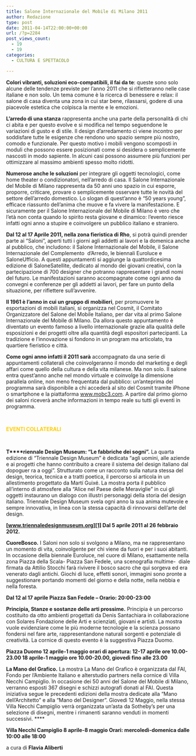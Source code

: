 ```yaml
---
title: Salone Internazionale del Mobile di Milano 2011
author: Redazione
type: post
date: 2011-04-14T22:00:00+00:00
url: /?p=2284
post_views_count:
  - 19
  - 19
categories:
  - CULTURA E SPETTACOLO

---
```

**Colori vibranti, soluzioni eco-compatibili, il fai da te**: queste sono solo alcune delle tendenze previste per l&#8217;anno 2011 che si rifletteranno nelle case italiane e non solo. Un tema comune &egrave; la ricerca di benessere e relax: il salone di casa diventa una zona in cui star bene, rilassarsi, godere di una piacevole estetica che colpisca la mente e le emozioni. 

**L&#8217;arredo di una stanza** rappresenta anche una parte della personalit&agrave; di chi ci abita e per questo evolve e si modifica nel tempo seguendone le variazioni di gusto e di stile. Il design d&#8217;arredamento ci viene incontro per soddisfare tutte le esigenze che rendono uno spazio sempre pi&ugrave; nostro, comodo e funzionale. Per questo motivo i mobili vengono scomposti in moduli che possono essere posizionati come si desidera o semplicemente nascosti in modo sapiente. In alcuni casi possono assumere pi&ugrave; funzioni per ottimizzare al massimo ambienti spesso molto ridotti.&nbsp; 

**Numerose anche le soluzioni** per integrare gli oggetti tecnologici, come home theater o condizionatori, nell&#8217;arredo di casa. Il Salone Internazionale del Mobile di Milano rappresenta da 50 anni uno spazio in cui esporre, proporre, criticare, provare o semplicemente osservare tutte le novit&agrave; del settore dell&#8217;arredo domestico. Lo slogan di quest&#8217;anno &egrave; &ldquo;50 years young&rdquo;, efficace riassunto dell&#8217;anima che muove e fa vivere la manifestazione. E sicuramente per il Salone Internazionale del Mobile di Milano &egrave; vero che l&#8217;et&agrave; non conta quando lo spirito resta giovane e dinamico: l&#8217;evento riesce infatti ogni anno a stupire e coinvolgere un pubblico italiano e straniero. 

**Dal 12 al 17 Aprile 2011, nella zona fieristica di Rho**, si potr&agrave; quindi prender parte ai &ldquo;Saloni&rdquo;, aperti tutti i giorni agli addetti ai lavori e la domenica anche al pubblico, che includono: il Salone Internazionale del Mobile, il Salone Internazionale del Complemento&nbsp; d&#8217;Arredo, le biennali Euroluce e SaloneUfficio. A questi appuntamenti si aggiunge la quattordicesima edizione di SaloneSatellite, dedicato al mondo dei giovani creativi, con la partecipazione di 700 designer che potranno rappresentare i grandi nomi del futuro. Le manifestazioni saranno accompagnate come ogni anno da convegni e conferenze per gli addetti ai lavori, per fare un punto della situazione, per riflettere sull&#8217;avvenire. 

**Il 1961 &egrave; l&#8217;anno in cui un gruppo di mobilieri**, per promuovere le esportazioni di mobili italiani, si organizza nel Cosmit, il Comitato Organizzatore del Salone del Mobile Italiano, per dar vita al primo Salone Internazionale del Mobile di Milano. Da allora questo appuntamento &egrave; diventato un evento famoso a livello internazionale grazie alla qualit&agrave; delle esposizioni e dei progetti oltre alla quantit&agrave; degli espositori partecipanti. La tradizione e l&#8217;innovazione si fondono in un program ma articolato, tra quartiere fieristico e citt&agrave;. 

**Come ogni anno infatti il 2011 sar&agrave;** accompagnato da una serie di appuntamenti collaterali che coinvolgeranno il mondo del marketing e degli affari come quello della cultura e della vita milanese. Ma non solo. Il salone entra quest&#8217;anno anche nel mondo virtuale e coinvolge la dimensione parallela online, non meno frequentata dal pubblico: un&#8217;anteprima del programma sar&agrave; disponibile a chi acceder&agrave; al sito del Cosmit tramite iPhone o smartphone e la piattaforma www.mobc3.com. A partire dal primo giorno dei saloni ricever&agrave; anche informazioni in tempo reale su tutti gli eventi in programma.

&nbsp;

<span style="color: rgb(255, 204, 0);"><strong>EVENTI COLLATERALI</strong></span>

&nbsp;

**T****riennale Design Museum: &ldquo;Le fabbriche dei sogni&rdquo;.** La quarta edizione di &ldquo;Triennale Design Museum&rdquo; &egrave; dedicata &ldquo;agli uomini, alle aziende e ai progetti che hanno contribuito a creare il sistema del design italiano dal dopoguer ra a oggi&rdquo;. Strutturato come un racconto sulla natura stessa del design, teorica, tecnica e a tratti poetica, il percorso si articola in un allestimento progettato da Mart&iacute; Guix&eacute;. La mostra porta il pubblico all&#8217;interno di atmosfere alla &ldquo;Alice nel Paese delle Meraviglie&rdquo; in cui gli oggetti instaurano un dialogo con illustri personaggi della storia del design italiano. Triennale Design Museum svela ogni anno la sua anima mutevole e sempre innovativa, in linea con la stessa capacit&agrave; di rinnovarsi dell&#8217;arte del design.

**[www.triennaledesignmuseum.org][1] Dal 5 aprile 2011 al 26 febbraio 2012.** 

**CuoreBosco.** I Saloni non solo si svolgono a Milano, ma ne rappresentano un momento di vita, coinvolgente per chi viene da fuori e per i suoi abitanti. In occasione della biennale Euroluce, nel cuore di Milano, esattamente nella zona Piazza della Scala- Piazza San Fedele, una scenografia multime-&nbsp; diale firmata da Attilio Stocchi far&agrave; rivivere il bosco sacro che qui sorgeva ed era venerato dagli antichi. Giochi di luce, effetti sonori, immagini sono pronte a suggestionare portando momenti del giorno e della notte, nella nebbia e nella foresta.

**Dal 12 al 17 aprile Piazza San Fedele &#8211; Orario: 20:00-23:00** 

**Principia, Stanze e sostanze delle arti prossime.** Principia &egrave; un percorso costituito da otto ambienti progettati da Denis Santachiara in collaborazione con Solares Fondazione delle Arti e scienziati, giovani e artisti. La mostra vuole evidenziare come le pi&ugrave; moderne tecnologie e la scienza possano fondersi nel fare arte, rappresentandone naturali sorgenti e potenziale di creativit&agrave;. La cornice di questo evento &egrave; la suggestiva Piazza Duomo.

**Piazza Duomo 12 aprile-1 maggio orari di apertura: 12-17 aprile ore 10.00-23.00 18 aprile-1 maggio ore 10.00-20.00, gioved&igrave; fino alle 23.00** 

**La Mano del Grafico.** La mostra La Mano del Grafico &egrave; organizzata dal FAI, Fondo per l&#8217;Ambiente Italiano e alterstudio partners nella cornice di Villa Necchi Campiglio. In occasione dei 50 anni del Salone del Mobile di Milano, verranno esposti 367 disegni e schizzi autografi donati al FAI. Questa iniziativa segue le precedenti edizioni della mostra dedicate alla &ldquo;Mano dell&#8217;Architetto&rdquo; e alla &ldquo;Mano del Designer&rdquo;. Gioved&igrave; 12 Maggio, nella stessa Villa Necchi Campiglio verr&agrave; organizzata un&#8217;asta da Sotheby&#8217;s per una selezione di disegni, mentre i rimanenti saranno venduti in momenti successivi. ****

**Villa Necchi Campiglio 8 aprile-8 maggio Orari: mercoled&igrave;-domenica dalle 10:00 alle 18:00&nbsp;** 

a cura di **Flavia Aliberti**

 [1]: https://www.triennaledesignmuseum.org